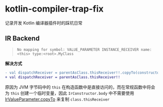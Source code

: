 # kotlin-compiler-trap-fix
记录开发 Kotlin 编译器插件时的踩坑日常

## IR Backend

> `No mapping for symbol: VALUE_PARAMETER INSTANCE_RECEIVER name:<this> type:<root>.MyClass`

**解决方式**
```diff
- val dispatchReceiver = parentAsClass.thisReceiver!!.copyTo(constructor)
+ val dispatchReceiver = parentAsClass.thisReceiver!!
```
原因为 JVM 字节码中的 `this` 在构造函数中是直接访问的，而在常规函数中将会为 `this` 创建一个临时变量，因此 `IrConstructor.body` 中不需要使用 [IrValueParameter.copyTo](https://github.com/JetBrains/kotlin/blob/1.6.20/compiler/ir/backend.common/src/org/jetbrains/kotlin/backend/common/ir/IrUtils.kt#L113) 来复制 `class.thisReceiver`
